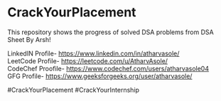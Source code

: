 # CrackYourPlacement
This repository shows the progress of solved DSA problems from DSA Sheet By Arsh!

LinkedIN Profile- https://www.linkedin.com/in/atharvasole/</br>
LeetCode Profile- https://leetcode.com/u/AtharvAsole/</br>
CodeChef Proofile- https://www.codechef.com/users/atharvasole04</br>
GFG Profile- https://www.geeksforgeeks.org/user/atharvasole/

#CrackYourPlacement #CrackYourInternship

